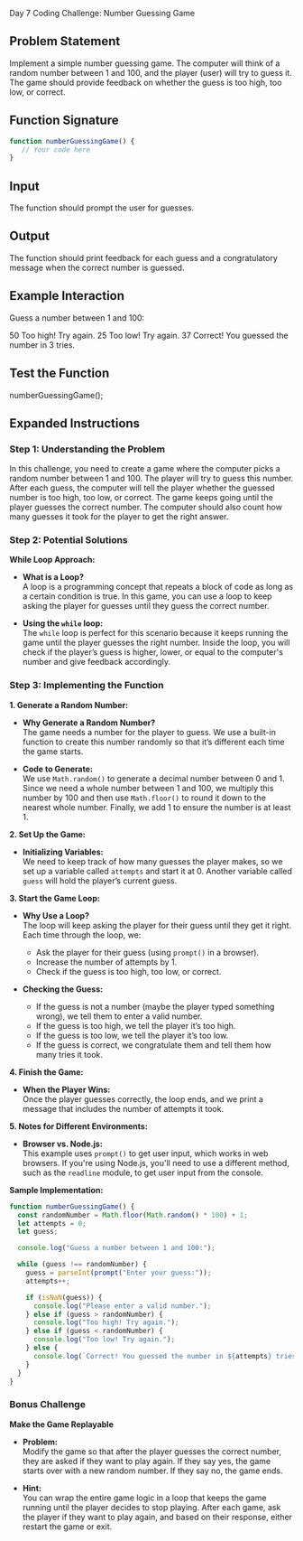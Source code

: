 Day 7 Coding Challenge: Number Guessing Game

## Problem Statement
Implement a simple number guessing game. The computer will think of a random number between 1 and 100, and the player (user) will try to guess it. The game should provide feedback on whether the guess is too high, too low, or correct.

## Function Signature
```javascript
function numberGuessingGame() {
   // Your code here 
}
```

## Input
The function should prompt the user for guesses.

## Output
The function should print feedback for each guess and a congratulatory message when the correct number is guessed.

## Example Interaction

Guess a number between 1 and 100:

50 Too high! Try again. 25 Too low! Try again. 37 Correct! You guessed the number in 3 tries.


## Test the Function
numberGuessingGame();

## Expanded Instructions

### Step 1: Understanding the Problem

In this challenge, you need to create a game where the computer picks a random number between 1 and 100. The player will try to guess this number. After each guess, the computer will tell the player whether the guessed number is too high, too low, or correct. The game keeps going until the player guesses the correct number. The computer should also count how many guesses it took for the player to get the right answer.

### Step 2: Potential Solutions

**While Loop Approach:**
- **What is a Loop?**  
  A loop is a programming concept that repeats a block of code as long as a certain condition is true. In this game, you can use a loop to keep asking the player for guesses until they guess the correct number.
  
- **Using the `while` loop:**  
  The `while` loop is perfect for this scenario because it keeps running the game until the player guesses the right number. Inside the loop, you will check if the player’s guess is higher, lower, or equal to the computer's number and give feedback accordingly.

### Step 3: Implementing the Function

**1. Generate a Random Number:**
- **Why Generate a Random Number?**  
  The game needs a number for the player to guess. We use a built-in function to create this number randomly so that it’s different each time the game starts.

- **Code to Generate:**  
  We use `Math.random()` to generate a decimal number between 0 and 1. Since we need a whole number between 1 and 100, we multiply this number by 100 and then use `Math.floor()` to round it down to the nearest whole number. Finally, we add 1 to ensure the number is at least 1.

**2. Set Up the Game:**
- **Initializing Variables:**  
  We need to keep track of how many guesses the player makes, so we set up a variable called `attempts` and start it at 0. Another variable called `guess` will hold the player’s current guess.

**3. Start the Game Loop:**
- **Why Use a Loop?**  
  The loop will keep asking the player for their guess until they get it right. Each time through the loop, we:
  - Ask the player for their guess (using `prompt()` in a browser).
  - Increase the number of attempts by 1.
  - Check if the guess is too high, too low, or correct.

- **Checking the Guess:**  
  - If the guess is not a number (maybe the player typed something wrong), we tell them to enter a valid number.
  - If the guess is too high, we tell the player it’s too high.
  - If the guess is too low, we tell the player it’s too low.
  - If the guess is correct, we congratulate them and tell them how many tries it took.

**4. Finish the Game:**
- **When the Player Wins:**  
  Once the player guesses correctly, the loop ends, and we print a message that includes the number of attempts it took.

**5. Notes for Different Environments:**
- **Browser vs. Node.js:**  
  This example uses `prompt()` to get user input, which works in web browsers. If you're using Node.js, you'll need to use a different method, such as the `readline` module, to get user input from the console.

**Sample Implementation:**

```javascript
function numberGuessingGame() {
  const randomNumber = Math.floor(Math.random() * 100) + 1;
  let attempts = 0;
  let guess;

  console.log("Guess a number between 1 and 100:");

  while (guess !== randomNumber) {
    guess = parseInt(prompt("Enter your guess:"));
    attempts++;

    if (isNaN(guess)) {
      console.log("Please enter a valid number.");
    } else if (guess > randomNumber) {
      console.log("Too high! Try again.");
    } else if (guess < randomNumber) {
      console.log("Too low! Try again.");
    } else {
      console.log(`Correct! You guessed the number in ${attempts} tries.`);
    }
  }
}
```

### Bonus Challenge

**Make the Game Replayable**
- **Problem:**  
  Modify the game so that after the player guesses the correct number, they are asked if they want to play again. If they say yes, the game starts over with a new random number. If they say no, the game ends.

- **Hint:**  
  You can wrap the entire game logic in a loop that keeps the game running until the player decides to stop playing. After each game, ask the player if they want to play again, and based on their response, either restart the game or exit.

